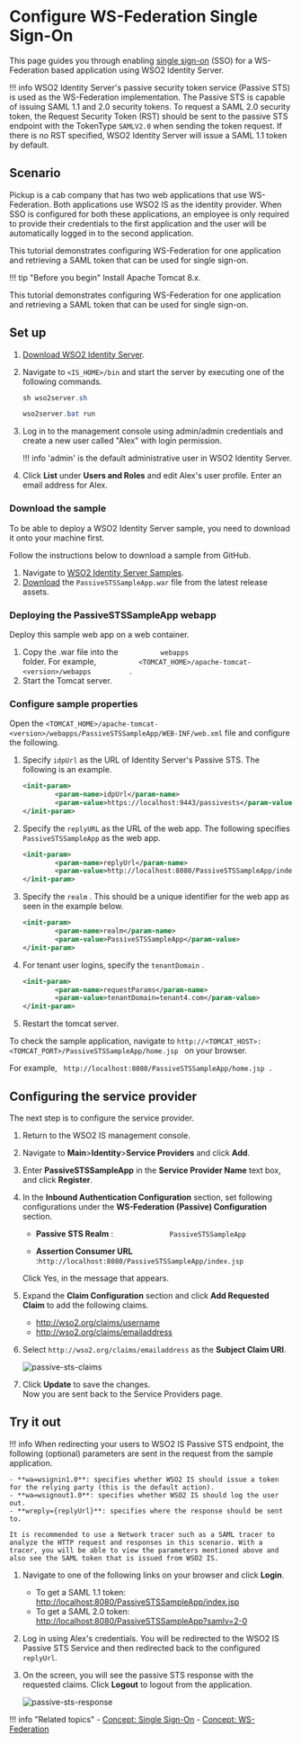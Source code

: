 # Configure WS-Federation Single Sign-On

This page guides you through enabling [single sign-on]({{base_path}}/references/concepts/single-sign-on) (SSO) for a WS-Federation based application using WSO2 Identity Server.

!!! info 
    WSO2 Identity Server's passive security token service (Passive STS) is used as the WS-Federation implementation. 
    The Passive STS is capable of issuing SAML 1.1 and 2.0 security tokens.
	To request a SAML 2.0 security token, the Request Security Token (RST) should be sent to the passive STS endpoint 
	with the TokenType `SAMLV2.0` when sending the token request. If there is no RST specified, WSO2 Identity Server 
	will issue a SAML 1.1 token by default.


## Scenario

Pickup is a cab company that has two web applications that use WS-Federation. Both applications use WSO2 IS as the identity provider. When SSO is configured for both these applications, an employee is only required to provide their credentials to the first application and the user will be automatically logged in to the second application.

This tutorial demonstrates configuring WS-Federation for one application and retrieving a SAML token that can be used for single sign-on.


!!! tip "Before you begin" 
    Install Apache Tomcat 8.x.


This tutorial demonstrates configuring WS-Federation for one application and retrieving a SAML token that can be used for single sign-on. 

## Set up

1. [Download WSO2 Identity Server](https://wso2.com/identity-and-access-management/).

2. Navigate to `<IS_HOME>/bin` and start the server by executing one of the following commands.

    ``` java tab="Linux/MacOS"
    sh wso2server.sh
    ```

    ``` java tab="Windows"
    wso2server.bat run
    ```
    
3. Log in to the management console using admin/admin credentials and create a new user called "Alex" with login permission.

    !!! info
        'admin' is the default administrative user in WSO2 Identity Server.

4. Click **List** under **Users and Roles** and edit Alex's user profile. Enter an email address for Alex.





### Download the sample

To be able to deploy a WSO2 Identity Server sample, you need to download
it onto your machine first.

Follow the instructions below to download a sample from GitHub.

1. Navigate to [WSO2 Identity Server Samples](https://github.com/wso2/samples-is/releases).
2. [Download](https://github.com/wso2/samples-is/releases/download/v4.5.1/PassiveSTSSampleApp.war) the `PassiveSTSSampleApp.war` file from the
   latest release assets.

### Deploying the PassiveSTSSampleApp webapp

Deploy this sample web app on a web container.

1.  Copy the .war file into the `           webapps          `
    folder. For example,
    `           <TOMCAT_HOME>/apache-tomcat-<version>/webapps          `
    .
2.  Start the Tomcat server.
    

### Configure sample properties

Open the `<TOMCAT_HOME>/apache-tomcat-<version>/webapps/PassiveSTSSampleApp/WEB-INF/web.xml` file and configure the following. 
    
1.  Specify ` idpUrl ` as the URL of Identity Server's Passive STS. The
    following is an example.

    ``` xml
    <init-param>
            <param-name>idpUrl</param-name>
            <param-value>https://localhost:9443/passivests</param-value>
    </init-param> 
    ```

2.  Specify the ` replyURL ` as the URL of the web app. The following
    specifies ` PassiveSTSSampleApp ` as the web app.

    ``` xml
    <init-param>
            <param-name>replyUrl</param-name>
            <param-value>http://localhost:8080/PassiveSTSSampleApp/index.jsp</param-value>
    </init-param>
    ```

3.  Specify the ` realm ` . This should be a unique identifier for the
    web app as seen in the example below.

    ``` xml
    <init-param>
            <param-name>realm</param-name>
            <param-value>PassiveSTSSampleApp</param-value>
    </init-param> 
    ```
    
4.  For tenant user logins, specify the ` tenantDomain ` .

    ``` xml
    <init-param>
            <param-name>requestParams</param-name>
            <param-value>tenantDomain=tenant4.com</param-value>
    </init-param>
    ```
    
5. Restart the tomcat server.

To check the sample application,
navigate to `http://<TOMCAT_HOST>:<TOMCAT_PORT>/PassiveSTSSampleApp/home.jsp ` on your browser.

For example, ` http://localhost:8080/PassiveSTSSampleApp/home.jsp .`


## Configuring the service provider

The next step is to configure the service provider.

1.  Return to the WSO2 IS management console.

2.  Navigate to **Main**>**Identity**>**Service Providers** and click **Add**.

3.  Enter **PassiveSTSSampleApp** in the **Service Provider Name** text box,
    and click **Register**.

4.  In the **Inbound Authentication Configuration** section, set following configurations
    under the **WS-Federation (Passive) Configuration** section.

     

    -   **Passive STS Realm** :`               PassiveSTSSampleApp             `

    -   **Assertion Consumer URL** :`http://localhost:8080/PassiveSTSSampleApp/index.jsp`
                 
    Click Yes, in the message that appears.

    

5. Expand the **Claim Configuration** section and click **Add Requested Claim** to add the following claims. 
    -  http://wso2.org/claims/username
    -  http://wso2.org/claims/emailaddress

6. Select `http://wso2.org/claims/emailaddress` as the **Subject Claim URI**. 

    ![passive-sts-claims]({{base_path}}/assets/img/samples/passive-sts-claims.png)

7.  Click **Update** to save the changes.  
    Now you are sent back to the Service Providers page.
    
    
## Try it out

!!! info 
    When redirecting your users to WSO2 IS Passive STS endpoint, the following (optional) parameters are sent in the request from the sample application.

    - **wa=wsignin1.0**: specifies whether WSO2 IS should issue a token for the relying party (this is the default action).
    - **wa=wsignout1.0**: specifies whether WSO2 IS should log the user out.
    - **wreply={replyUrl}**: specifies where the response should be sent to.

    It is recommended to use a Network tracer such as a SAML tracer to analyze the HTTP request and responses in this scenario. With a tracer, you will be able to view the parameters mentioned above and also see the SAML token that is issued from WSO2 IS. 

1. Navigate to one of the following links on your browser and click **Login**.
    - To get a SAML 1.1 token: <http://localhost:8080/PassiveSTSSampleApp/index.jsp>
    - To get a SAML 2.0 token: <http://localhost:8080/PassiveSTSSampleApp?samlv=2-0>

2. Log in using Alex's credentials. You will be redirected to the WSO2 IS Passive STS Service and then redirected back to the configured `replyUrl`.

3. On the screen, you will see the passive STS response with the requested claims. Click **Logout** to logout from the application.
   
    ![passive-sts-response]({{base_path}}/assets/img/samples/passive-sts-response.png)

!!! info "Related topics"
    - [Concept: Single Sign-On]({{base_path}}/references/concepts/single-sign-on)
    - [Concept: WS-Federation]({{base_path}}/guides/login/webapp-ws-federation.md)
